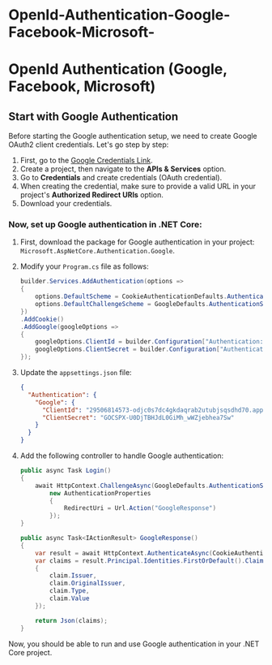 # OpenId-Authentication-Google-Facebook-Microsoft- 

# OpenId Authentication (Google, Facebook, Microsoft)

## Start with Google Authentication

Before starting the Google authentication setup, we need to create Google OAuth2 client credentials. Let's go step by step:

1. First, go to the [Google Credentials Link](https://console.cloud.google.com/).
2. Create a project, then navigate to the **APIs & Services** option.
3. Go to **Credentials** and create credentials (OAuth credential).
4. When creating the credential, make sure to provide a valid URL in your project's **Authorized Redirect URIs** option.
5. Download your credentials.

### Now, set up Google authentication in .NET Core:

1. First, download the package for Google authentication in your project: `Microsoft.AspNetCore.Authentication.Google`.
2. Modify your `Program.cs` file as follows:

    ```csharp
    builder.Services.AddAuthentication(options =>
    {
        options.DefaultScheme = CookieAuthenticationDefaults.AuthenticationScheme;
        options.DefaultChallengeScheme = GoogleDefaults.AuthenticationScheme; // Set default scheme if needed
    })
    .AddCookie()
    .AddGoogle(googleOptions =>
    {
        googleOptions.ClientId = builder.Configuration["Authentication:Google:ClientId"];
        googleOptions.ClientSecret = builder.Configuration["Authentication:Google:ClientSecret"];
    });
    ```

3. Update the `appsettings.json` file:

    ```json
    {
      "Authentication": {
        "Google": {
          "ClientId": "29506814573-odjc0s7dc4gkdaqrab2utubjsqsdhd70.apps.googleusercontent.com",
          "ClientSecret": "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"
        }
      }
    }
    ```

4. Add the following controller to handle Google authentication:

    ```csharp
    public async Task Login()
    {
        await HttpContext.ChallengeAsync(GoogleDefaults.AuthenticationScheme,
            new AuthenticationProperties
            {
                RedirectUri = Url.Action("GoogleResponse")
            });
    }

    public async Task<IActionResult> GoogleResponse()
    {
        var result = await HttpContext.AuthenticateAsync(CookieAuthenticationDefaults.AuthenticationScheme);
        var claims = result.Principal.Identities.FirstOrDefault().Claims.Select(claim => new
        {
            claim.Issuer,
            claim.OriginalIssuer,
            claim.Type,
            claim.Value
        });

        return Json(claims);
    }
    ```

Now, you should be able to run and use Google authentication in your .NET Core project.


